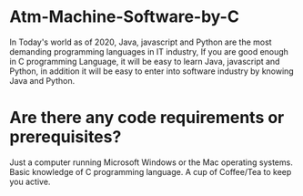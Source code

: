 # Atm-Machine-Software-by-C
In Today's world as of 2020, Java, javascript and Python are the most demanding programming languages in IT industry, If you are good enough in C programming Language, it will be easy to learn  Java, javascript and Python, in addition it will be easy to enter into software industry by knowing  Java and Python.

# Are there any code requirements or prerequisites?
Just a computer running Microsoft Windows or the Mac operating systems.
Basic knowledge of C programming language.
A cup of Coffee/Tea to keep you active.
